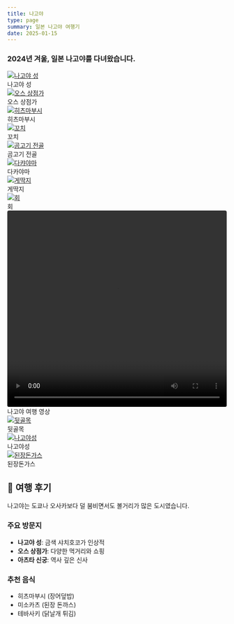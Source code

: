 ```yaml
---
title: 나고야
type: page
summary: 일본 나고야 여행기
date: 2025-01-15
---
```


<!-- Styles imported from assets/scss/custom-cards.scss -->

<style>
/* 페이지별 특수 설정만 유지 */
.article-container {
  max-width: 100%; 
  margin: 4rem;
  padding-bottom: 2rem;
}

.pt-3 {
  display: none !important;
}

@media (max-width: 768px) {
  .article-container {
    margin: 1rem;
  }
}

@media (max-width: 480px) {
  .article-container {
    margin: 0.5rem;
  }
}
</style>

<div class="travel-container">

### 2024년 겨울, 일본 나고야를 다녀왔습니다.

<div class="travel-gallery">

  <div class="photo-frame">
    <a href="img1.jpg" target="_blank">
      <img src="img1.jpg" alt="나고야 성">
    </a>
    <div class="photo-caption">나고야 성</div>
  </div>

  <div class="photo-frame">
    <a href="img2.jpg" target="_blank">
      <img src="img2.jpg" alt="오스 상점가">
    </a>
    <div class="photo-caption">오스 상점가</div>
  </div>

  <div class="photo-frame">
    <a href="img3.jpg" target="_blank">
      <img src="img3.jpg" alt="히츠마부시">
    </a>
    <div class="photo-caption">히츠마부시</div>
  </div>

  <div class="photo-frame">
    <a href="img4.jpg" target="_blank">
      <img src="img4.jpg" alt="꼬치">
    </a>
    <div class="photo-caption">꼬치</div>
  </div>

  <div class="photo-frame">
    <a href="img5.jpg" target="_blank">
      <img src="img5.jpg" alt="곰고기 전골">
    </a>
    <div class="photo-caption">곰고기 전골</div>
  </div>

  <div class="photo-frame">
    <a href="img6.jpg" target="_blank">
      <img src="img6.jpg" alt="다캬야마">
    </a>
    <div class="photo-caption">다카야마</div>
  </div>

  <div class="photo-frame">
    <a href="img7.jpg" target="_blank">
      <img src="img7.jpg" alt="게딱지">
    </a>
    <div class="photo-caption">게딱지</div>
  </div>

  <div class="photo-frame">
    <a href="img8.jpg" target="_blank">
      <img src="img8.jpg" alt="회">
    </a>
    <div class="photo-caption">회</div>
  </div>
  
  <div class="photo-frame">
    <video width="100%" height="100%" style="border-radius: 4px; object-fit: cover; min-height: 200px; max-height: 450px;" controls>
      <source src="video.mp4" type="video/mp4">
      브라우저가 비디오를 지원하지 않습니다.
    </video>
    <div class="photo-caption">나고야 여행 영상</div>
  </div>

  <div class="photo-frame">
    <a href="img9.jpg" target="_blank">
      <img src="img8.jpg" alt="뒷골목">
    </a>
    <div class="photo-caption">뒷골목</div>
  </div>

  <div class="photo-frame">
    <a href="img10.jpg" target="_blank">
      <img src="img10.jpg" alt="나고야성">
    </a>
    <div class="photo-caption">나고야성</div>
  </div>
  
  <div class="photo-frame">
      <a href="img11.jpg" target="_blank">
        <img src="img11.jpg" alt="된장돈가스">
      </a>
    <div class="photo-caption">된장돈가스</div>
  </div>
</div>

## 📝 여행 후기

나고야는 도쿄나 오사카보다 덜 붐비면서도 볼거리가 많은 도시였습니다.

### 주요 방문지
- **나고야 성**: 금색 샤치호코가 인상적
- **오스 상점가**: 다양한 먹거리와 쇼핑
- **아츠타 신궁**: 역사 깊은 신사

### 추천 음식
- 히츠마부시 (장어덮밥)
- 미소카츠 (된장 돈까스)
- 테바사키 (닭날개 튀김)

</div>

